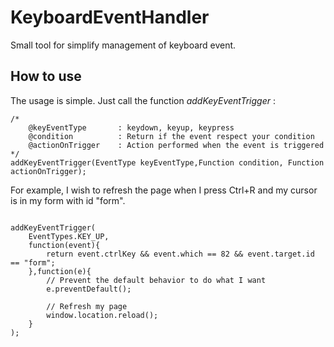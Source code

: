KeyboardEventHandler
====================

Small tool for simplify management of keyboard event.


How to use
----------

The usage is simple. Just call the function *addKeyEventTrigger* :

```
/*
	@keyEventType 		: keydown, keyup, keypress
	@condition 			: Return if the event respect your condition
	@actionOnTrigger 	: Action performed when the event is triggered
*/
addKeyEventTrigger(EventType keyEventType,Function condition, Function actionOnTrigger);
```

For example, I wish to refresh the page when I press Ctrl+R and my cursor is in my form with id "form".

```

addKeyEventTrigger(
	EventTypes.KEY_UP,
	function(event){
		return event.ctrlKey && event.which == 82 && event.target.id == "form";
	},function(e){
		// Prevent the default behavior to do what I want
		e.preventDefault();
		
		// Refresh my page
		window.location.reload();
	}
);

```
